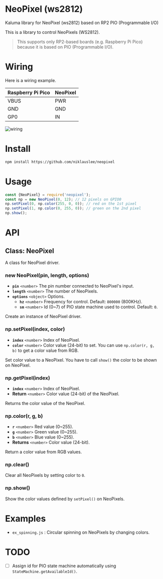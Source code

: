 # NeoPixel (ws2812)

Kaluma library for NeoPixel (ws2812) based on RP2 PIO (Programmable I/O)

This is a library to control NeoPixels (WS2812).

> This supports only RP2-based boards (e.g. Raspberry Pi Pico) because it is based on PIO (Programmable I/O).

# Wiring

Here is a wiring example.

| Raspberry Pi Pico | NeoPixel |
| ----------------- | -------- |
| VBUS              | PWR      |
| GND               | GND      |
| GP0               | IN       |

![wiring](https://github.com/niklauslee/neopixel/blob/main/images/wiring.jpg?raw=true)

# Install

```sh
npm install https://github.com/niklauslee/neopixel
```

# Usage

```js
const {NeoPixel} = require('neopixel');
const np = new NeoPixel(0, 12); // 12 pixels on GPIO0
np.setPixel(0, np.color(255, 0, 0)); // red on the 1st pixel
np.setPixel(1, np.color(0, 255, 0)); // green on the 2nd pixel
np.show();
```

# API
 
## Class: NeoPixel
 
A class for NeoPixel driver.
 
### new NeoPixel(pin, length, options)

- **`pin`** `<number>` The pin number connected to NeoPixel's input.
- **`length`** `<number>` The number of NeoPixels.
- **`options`** `<object>` Options.
  - **`hz`** `<number>` Frequency for control. Default: `800000` (800KHz).
  - **`sm`** `<number>` Id (0~7) of PIO state machine used to control. Default: `0`.

Create an instance of NeoPixel driver.
 
### np.setPixel(index, color)

- **`index`** `<number>` Index of NeoPixel.
- **`color`** `<number>` Color value (24-bit) to set. You can use `np.color(r, g, b)` to get a color value from RGB.

Set color value to a NeoPixel. You have to call `show()` the color to be shown on NeoPixel.

### np.getPixel(index)

- **`index`** `<number>` Index of NeoPixel.
- **Return** `<number>` Color value (24-bit) of the NeoPixel.

Returns the color value of the NeoPixel.

### np.color(r, g, b)

- **`r`** `<number>` Red value (0~255).
- **`g`** `<number>` Green value (0~255).
- **`b`** `<number>` Blue value (0~255).
- **Returns** `<number>` Color value (24-bit).

Return a color value from RGB values.

### np.clear()

Clear all NeoPixels by setting color to `0`.

### np.show()

Show the color values defined by `setPixel()` on NeoPixels.

# Examples

- `ex_spinning.js` : Circular spinning on NeoPixels by changing colors.

# TODO

- [ ] Assign id for PIO state machine automatically using `StateMachine.getAvailableId()`.